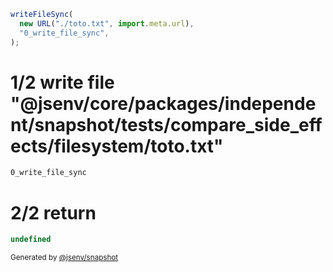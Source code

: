 ```js
writeFileSync(
  new URL("./toto.txt", import.meta.url),
  "0_write_file_sync",
);
```

# 1/2 write file "@jsenv/core/packages/independent/snapshot/tests/compare_side_effects/filesystem/toto.txt"

```txt
0_write_file_sync
```

# 2/2 return

```js
undefined
```

<sub>
  Generated by <a href="https://github.com/jsenv/core/tree/main/packages/independent/snapshot">@jsenv/snapshot</a>
</sub>